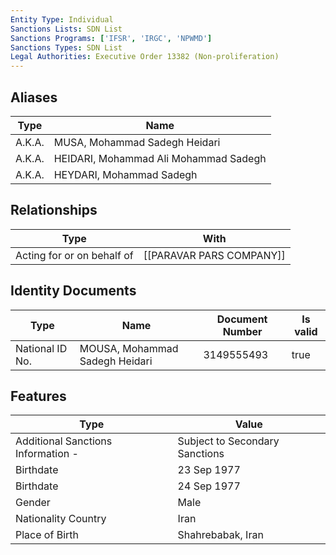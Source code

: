 ```yaml
---
Entity Type: Individual
Sanctions Lists: SDN List
Sanctions Programs: ['IFSR', 'IRGC', 'NPWMD']
Sanctions Types: SDN List
Legal Authorities: Executive Order 13382 (Non-proliferation)
---
```


## Aliases
| Type  | Name      | 
|-------|-----------|
| A.K.A. | MUSA, Mohammad Sadegh Heidari |
| A.K.A. | HEIDARI, Mohammad Ali Mohammad Sadegh |
| A.K.A. | HEYDARI, Mohammad Sadegh |

## Relationships
| Type  | With      | 
|-------|-----------|
| Acting for or on behalf of | [[PARAVAR PARS COMPANY]] |

## Identity Documents
| Type  | Name      | Document Number | Is valid |
|-------|-----------|-----------------|----------|
| National ID No. | MOUSA, Mohammad Sadegh Heidari | 3149555493 | true |

## Features
| Type  | Value      |
|-------|------------|
| Additional Sanctions Information - | Subject to Secondary Sanctions |
| Birthdate | 23 Sep 1977 |
| Birthdate | 24 Sep 1977 |
| Gender | Male |
| Nationality Country | Iran |
| Place of Birth | Shahrebabak, Iran |
